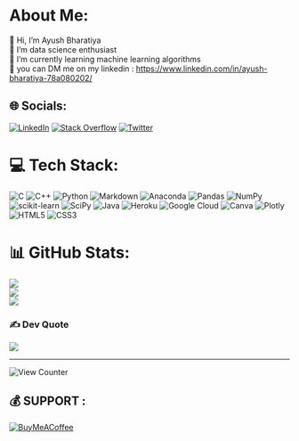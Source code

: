 # About Me:
👋 Hi, I’m Ayush Bharatiya<br>👀 I’m data science enthusiast<br>🌱 I’m currently learning machine learning algorithms<br>🚏 you can DM me on my linkedin : https://www.linkedin.com/in/ayush-bharatiya-78a080202/


## 🌐 Socials:
[![LinkedIn](https://img.shields.io/badge/LinkedIn-%230077B5.svg?logo=linkedin&logoColor=white)](https://linkedin.com/in/ayush-bharatiya-78a080202) [![Stack Overflow](https://img.shields.io/badge/-Stackoverflow-FE7A16?logo=stack-overflow&logoColor=white)](https://stackoverflow.com/users/14734887) [![Twitter](https://img.shields.io/badge/Twitter-%231DA1F2.svg?logo=Twitter&logoColor=white)](https://twitter.com/BharatiyaAyush) 

# 💻 Tech Stack:
![C](https://img.shields.io/badge/c-%2300599C.svg?style=for-the-badge&logo=c&logoColor=white) ![C++](https://img.shields.io/badge/c++-%2300599C.svg?style=for-the-badge&logo=c%2B%2B&logoColor=white) ![Python](https://img.shields.io/badge/python-3670A0?style=for-the-badge&logo=python&logoColor=ffdd54) ![Markdown](https://img.shields.io/badge/markdown-%23000000.svg?style=for-the-badge&logo=markdown&logoColor=white) ![Anaconda](https://img.shields.io/badge/Anaconda-%2344A833.svg?style=for-the-badge&logo=anaconda&logoColor=white) ![Pandas](https://img.shields.io/badge/pandas-%23150458.svg?style=for-the-badge&logo=pandas&logoColor=white) ![NumPy](https://img.shields.io/badge/numpy-%23013243.svg?style=for-the-badge&logo=numpy&logoColor=white) ![scikit-learn](https://img.shields.io/badge/scikit--learn-%23F7931E.svg?style=for-the-badge&logo=scikit-learn&logoColor=white) ![SciPy](https://img.shields.io/badge/SciPy-%230C55A5.svg?style=for-the-badge&logo=scipy&logoColor=%white) ![Java](https://img.shields.io/badge/java-%23ED8B00.svg?style=for-the-badge&logo=java&logoColor=white) ![Heroku](https://img.shields.io/badge/heroku-%23430098.svg?style=for-the-badge&logo=heroku&logoColor=white) ![Google Cloud](https://img.shields.io/badge/Google%20Cloud-%234285F4.svg?style=for-the-badge&logo=google-cloud&logoColor=white) ![Canva](https://img.shields.io/badge/Canva-%2300C4CC.svg?style=for-the-badge&logo=Canva&logoColor=white) ![Plotly](https://img.shields.io/badge/Plotly-%233F4F75.svg?style=for-the-badge&logo=plotly&logoColor=white) ![HTML5](https://img.shields.io/badge/html5-%23E34F26.svg?style=for-the-badge&logo=html5&logoColor=white) ![CSS3](https://img.shields.io/badge/css3-%231572B6.svg?style=for-the-badge&logo=css3&logoColor=white)
# 📊 GitHub Stats:
![](https://github-readme-stats.vercel.app/api?username=ayush9492&theme=darcula&hide_border=false&include_all_commits=false&count_private=false)<br/>
![](https://github-readme-streak-stats.herokuapp.com/?user=ayush9492&theme=darcula&hide_border=false)<br/>
![](https://github-readme-stats.vercel.app/api/top-langs/?username=ayush9492&theme=darcula&hide_border=false&include_all_commits=false&count_private=false&layout=compact)

### ✍️ Dev Quote
![](https://quotes-github-readme.vercel.app/api?type=horizontal&theme=dark)

---
![View Counter](https://gpvc.arturio.dev/ayush9492)

  ## 💰 SUPPORT : 
  [![BuyMeACoffee](https://img.shields.io/badge/Buy%20Me%20a%20Coffee-ffdd00?style=for-the-badge&logo=buy-me-a-coffee&logoColor=black)](https://buymeacoffee.com/ayush9492) 

  <!-- Proudly created with GPRM ( https://gprm.itsvg.in ) -->
  
<!---
ayush9492/ayush9492 is a ✨ special ✨ repository because its `README.md` (this file) appears on your GitHub profile.
You can click the Preview link to take a look at your changes.
--->
